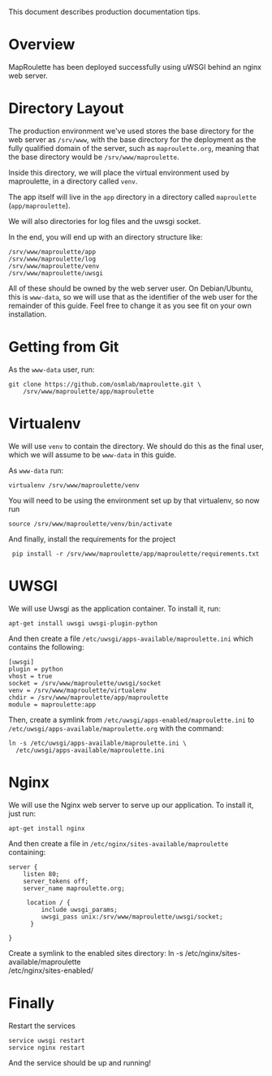 This document describes production documentation tips.

Overview
=========

MapRoulette has been deployed successfully using uWSGI behind an nginx
web server.

Directory Layout
=================

The production environment we've used stores the base directory for
the web server as `/srv/www`, with the base directory for the
deployment as the fully qualified domain of the server, such as
`maproulette.org`, meaning that the base directory would be
`/srv/www/maproulette`.

Inside this directory, we will place the virtual environment used by
maproulette, in a directory called `venv`.

The app itself will live in the `app` directory in a
directory called `maproulette` (`app/maproulette`).

We will also directories for log files and the uwsgi socket.

In the end, you will end up with an directory structure like:

    /srv/www/maproulette/app
    /srv/www/maproulette/log
    /srv/www/maproulette/venv
    /srv/www/maproulette/uwsgi

All of these should be owned by the web server user. On Debian/Ubuntu,
this is `www-data`, so we will use that as the identifier of the web
user for the remainder of this guide. Feel free to change it as you
see fit on your own installation.

Getting from Git
=================

As the `www-data` user, run:

    git clone https://github.com/osmlab/maproulette.git \
        /srv/www/maproulette/app/maproulette

Virtualenv
==========

We will use `venv` to contain the directory. We should do this
as the final user, which we will assume to be `www-data` in this
guide.

As `www-data` run:

    virtualenv /srv/www/maproulette/venv

You will need to be using the environment set up by that virtualenv,
so now run

    source /srv/www/maproulette/venv/bin/activate

And finally, install the requirements for the project

     pip install -r /srv/www/maproulette/app/maproulette/requirements.txt


UWSGI
======

We will use Uwsgi as the application container. To install it, run:

    apt-get install uwsgi uwsgi-plugin-python

And then create a file `/etc/uwsgi/apps-available/maproulette.ini`
which contains the following:

    [uwsgi]
    plugin = python
    vhost = true
    socket = /srv/www/maproulette/uwsgi/socket
    venv = /srv/www/maproulette/virtualenv
    chdir = /srv/www/maproulette/app/maproulette
    module = maproulette:app

Then, create a symlink from `/etc/uwsgi/apps-enabled/maproulette.ini`
to `/etc/uwsgi/apps-available/maproulette.org` with the command:

    ln -s /etc/uwsgi/apps-available/maproulette.ini \
      /etc/uwsgi/apps-available/maproulette.ini

Nginx
=====

We will use the Nginx web server to serve up our application. To install
it, just run:

    apt-get install nginx

And then create a file in `/etc/nginx/sites-available/maproulette`
containing:

    server {
        listen 80;
        server_tokens off;
        server_name maproulette.org;

         location / {
             include uwsgi_params;
             uwsgi_pass unix:/srv/www/maproulette/uwsgi/socket;
          }

    }


Create a symlink to the enabled sites directory:
    ln -s /etc/nginx/sites-available/maproulette\
    /etc/nginx/sites-enabled/

Finally
========

Restart the services

    service uwsgi restart
    service nginx restart

And the service should be up and running!